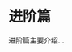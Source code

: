 <!--
 * Author  hailie.pan
 * Date  2023-03-02 15:12:49
 * LastEditors  hailie.pan
 * LastEditTime  2023-07-21 10:30:28
 * Description
-->

# 进阶篇

进阶篇主要介绍...
